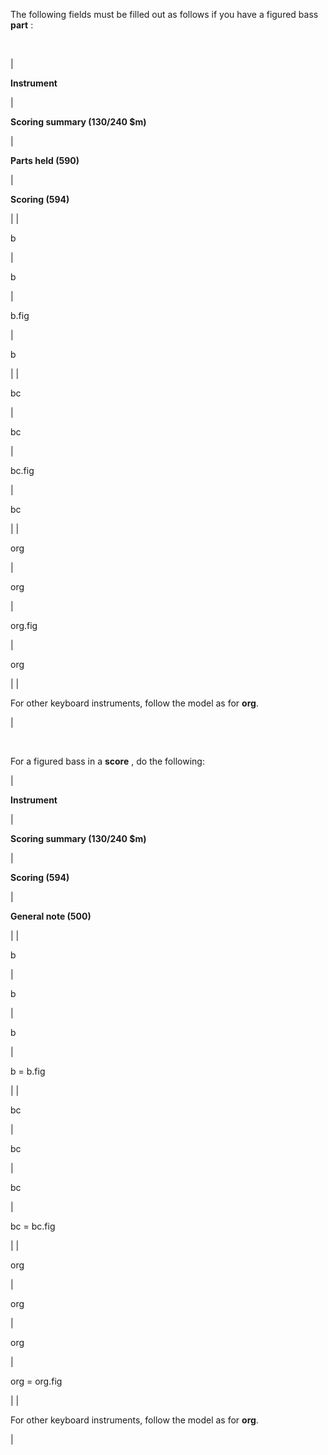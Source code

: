 The following fields must be filled out as follows if you have a figured bass **part** :

&nbsp;

|

**Instrument**

 |

**Scoring summary (130/240 $m)**

 |

**Parts held (590)**

 |

**Scoring (594)**

 | |

b

 |

b

 |

b.fig

 |

b

 | |

bc

 |

bc

 |

bc.fig

 |

bc

 | |

org

 |

org

 |

org.fig

 |

org

 | |

For other keyboard instruments, follow the model as for **org**.

 |

&nbsp;

For a figured bass in a **score** , do the following:

|

**Instrument**

 |

**Scoring summary (130/240 $m)**

 |

**Scoring (594)**

 |

**General note (500)**

 | |

b

 |

b

 |

b

 |

b = b.fig

 | |

bc

 |

bc

 |

bc

 |

bc = bc.fig

 | |

org

 |

org

 |

org

 |

org = org.fig

 | |

For other keyboard instruments, follow the model as for **org**.

 |

&nbsp;